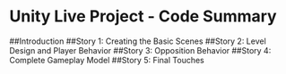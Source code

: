 # Unity Live Project - Code Summary
##Introduction
##Story 1: Creating the Basic Scenes
##Story 2: Level Design and Player Behavior
##Story 3: Opposition Behavior
##Story 4: Complete Gameplay Model
##Story 5: Final Touches
